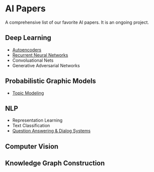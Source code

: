 # AI Papers

A comprehensive list of our favorite AI papers. It is an ongoing project.

## Deep Learning
- [Autoencoders](AE/AE.md)
- [Recurrent Neural Networks](RNN/RNN.md)
- Convoluational Nets
- Generative Adversarial Networks


## Probabilistic Graphic Models
- [Topic Modeling](Topic%20Modeling/topic_modeling.md)

## NLP
- Representation Learning
- Text Classification
- [Question Answering & Dialog Systems](QA_DS/QA_DS.md)

## Computer Vision

## Knowledge Graph Construction
